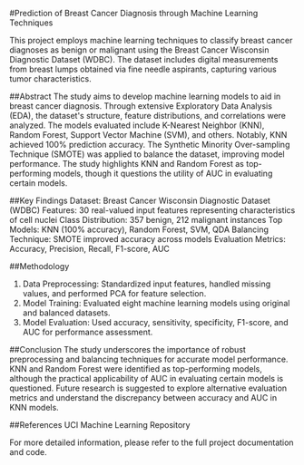 #Prediction of Breast Cancer Diagnosis through Machine Learning Techniques

This project employs machine learning techniques to classify breast cancer diagnoses as benign or malignant using the Breast Cancer Wisconsin Diagnostic Dataset (WDBC). The dataset includes digital measurements from breast lumps obtained via fine needle aspirants, capturing various tumor characteristics.

##Abstract
The study aims to develop machine learning models to aid in breast cancer diagnosis. Through extensive Exploratory Data Analysis (EDA), the dataset's structure, feature distributions, and correlations were analyzed. The models evaluated include K-Nearest Neighbor (KNN), Random Forest, Support Vector Machine (SVM), and others. Notably, KNN achieved 100% prediction accuracy. The Synthetic Minority Over-sampling Technique (SMOTE) was applied to balance the dataset, improving model performance. The study highlights KNN and Random Forest as top-performing models, though it questions the utility of AUC in evaluating certain models.

##Key Findings
Dataset: Breast Cancer Wisconsin Diagnostic Dataset (WDBC)
Features: 30 real-valued input features representing characteristics of cell nuclei
Class Distribution: 357 benign, 212 malignant instances
Top Models: KNN (100% accuracy), Random Forest, SVM, QDA
Balancing Technique: SMOTE improved accuracy across models
Evaluation Metrics: Accuracy, Precision, Recall, F1-score, AUC

##Methodology
1. Data Preprocessing: Standardized input features, handled missing values, and performed PCA for feature selection.
2. Model Training: Evaluated eight machine learning models using original and balanced datasets.
3. Model Evaluation: Used accuracy, sensitivity, specificity, F1-score, and AUC for performance assessment.

##Conclusion
The study underscores the importance of robust preprocessing and balancing techniques for accurate model performance. KNN and Random Forest were identified as top-performing models, although the practical applicability of AUC in evaluating certain models is questioned. Future research is suggested to explore alternative evaluation metrics and understand the discrepancy between accuracy and AUC in KNN models.

##References
UCI Machine Learning Repository

For more detailed information, please refer to the full project documentation and code.
